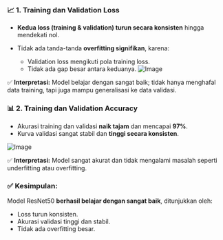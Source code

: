 ### 📈 **1. Training dan Validation Loss**

* **Kedua loss (training & validation) turun secara konsisten** hingga mendekati nol.
* Tidak ada tanda-tanda **overfitting signifikan**, karena:

  * Validation loss mengikuti pola training loss.
  * Tidak ada gap besar antara keduanya.
![Image](https://github.com/user-attachments/assets/a629797f-17d3-4f50-bc11-a4e04b50f963)

✅ **Interpretasi:** Model belajar dengan sangat baik; tidak hanya menghafal data training, tapi juga mampu generalisasi ke data validasi.

### 📊 **2. Training dan Validation Accuracy**

* Akurasi training dan validasi **naik tajam** dan mencapai **97%**.
* Kurva validasi sangat stabil dan **tinggi secara konsisten**.

![Image](https://github.com/user-attachments/assets/00fd2c06-4f3e-4913-9800-4263d48f30e9)

✅ **Interpretasi:** Model sangat akurat dan tidak mengalami masalah seperti underfitting atau overfitting.

### ✅ Kesimpulan:

Model ResNet50 **berhasil belajar dengan sangat baik**, ditunjukkan oleh:

* Loss turun konsisten.
* Akurasi validasi tinggi dan stabil.
* Tidak ada overfitting besar.
